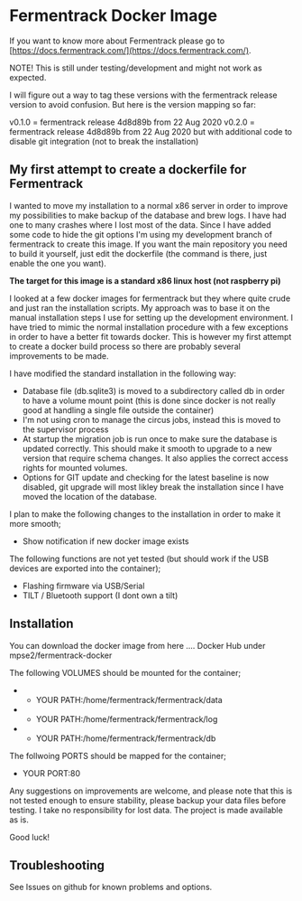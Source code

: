 # Fermentrack Docker Image

If you want to know more about Fermentrack please go to [https://docs.fermentrack.com/](https://docs.fermentrack.com/).

NOTE! This is still under testing/development and might not work as expected. 

I will figure out a way to tag these versions with the fermentrack release version to avoid confusion. But here is the version mapping so far:

v0.1.0 = fermentrack release 4d8d89b from 22 Aug 2020
v0.2.0 = fermentrack release 4d8d89b from 22 Aug 2020 but with additional code to disable git integration (not to break the installation)

## My first attempt to create a dockerfile for Fermentrack

I wanted to move my installation to a normal x86 server in order to improve my possibilities to make backup of the database and brew logs. I have had one to many crashes where I lost most of the data. Since I have added some code to hide the git options I'm using my development branch of fermentrack to create this image. If you want the main repository you need to build it yourself, just edit the dockerfile (the command is there, just enable the one you want).

**The target for this image is a standard x86 linux host (not raspberry pi)**

I looked at a few docker images for fermentrack but they where quite crude and just ran the installation scripts. My approach was to base it on the manual installation steps I use for setting up the development environment. I have tried to mimic the normal installation procedure with a few exceptions in order to have a better fit towards docker. This is however my first attempt to create a docker build process so there are probably several improvements to be made.

I have modified the standard installation in the following way: 

* Database file (db.sqlite3) is moved to a subdirectory called db in order to have a volume mount point (this is done since docker is not really good at handling a single file outside the container)
* I'm not using cron to manage the circus jobs, instead this is moved to the supervisor process
* At startup the migration job is run once to make sure the database is updated correctly. This should make it smooth to upgrade to a new version that require schema changes. It also applies the correct access rights for mounted volumes.
* Options for GIT update and checking for the latest baseline is now disabled, git upgrade will most likley break the installation since I have moved the location of the database. 

I plan to make the following changes to the installation in order to make it more smooth;

* Show notification if new docker image exists

The following functions are not yet tested (but should work if the USB devices are exported into the container);

* Flashing firmware via USB/Serial
* TILT / Bluetooth support (I dont own a tilt)

## Installation

You can download the docker image from here .... Docker Hub under mpse2/fermentrack-docker

The following VOLUMES should be mounted for the container;

* - YOUR PATH:/home/fermentrack/fermentrack/data
* - YOUR PATH:/home/fermentrack/fermentrack/log
* - YOUR PATH:/home/fermentrack/fermentrack/db

The follwoing PORTS should be mapped for the container;

* YOUR PORT:80

Any suggestions on improvements are welcome, and please note that this is not tested enough to ensure stability, please backup your data files before testing. I take no responsibility for lost data. The project is made available as is. 

Good luck!

## Troubleshooting

See Issues on github for known problems and options.





